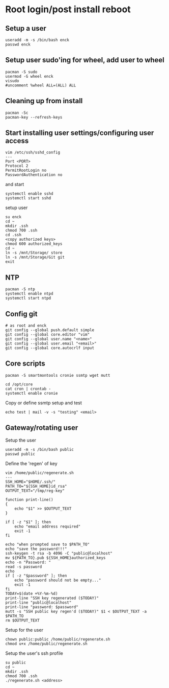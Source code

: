 # Root login/post install reboot

## Setup a user
```
useradd -m -s /bin/bash enck
passwd enck
```

## Setup user sudo'ing for wheel, add user to wheel
```
pacman -S sudo
usermod -G wheel enck
visudo
#uncomment %wheel ALL=(ALL) ALL
```

## Cleaning up from install
```
pacman -Sc
pacman-key --refresh-keys
```

## Start installing user settings/configuring user access
```
vim /etc/ssh/sshd_config
---
Port <PORT>
Protocol 2
PermitRootLogin no
PasswordAuthentication no
```

and start
```
systemctl enable sshd
systemctl start sshd
```

setup user
```
su enck
cd ~
mkdir .ssh
chmod 700 .ssh
cd .ssh
<copy authorized keys>
chmod 600 authorized_keys
cd ~
ln -s /mnt/Storage/ store
ln -s /mnt/Storage/Git git
exit
```

## NTP
```
pacman -S ntp
systemctl enable ntpd
systemctl start ntpd
```

## Config git
```
# as root and enck
git config --global push.default simple
git config --global core.editor "vim"
git config --global user.name "<name>"
git config --global user.email "<email>"
git config --global core.autocrlf input
```

## Core scripts
```
pacman -S smartmontools cronie ssmtp wget mutt
```

```
cd /opt/core
cat cron | crontab -
systemctl enable cronie
```

Copy or define ssmtp setup and test
```
echo test | mail -v -s "testing" <email>
```

## Gateway/rotating user
Setup the user
```
useradd -m -s /bin/bash public
passwd public
```

Define the 'regen' of key
```
vim /home/public/regenerate.sh
---
SSH_HOME="$HOME/.ssh/"
PATH_TO="${SSH_HOME}id_rsa"
OUTPUT_TEXT="/tmp/reg-key"

function print-line()
{
    echo "$1" >> $OUTPUT_TEXT
}

if [ -z "$1" ]; then
    echo "email address required"
    exit -1
fi

echo "when prompted save to $PATH_TO"
echo "save the password!!!"
ssh-keygen -t rsa -b 4096 -C "public@localhost"
mv ${PATH_TO}.pub ${SSH_HOME}authorized_keys
echo -n "Password: "
read -s password
echo
if [ -z "$password" ]; then
    echo "password should not be empty..."
    exit -1
fi
TODAY=$(date +%Y-%m-%d)
print-line "SSH key regenerated ($TODAY)"
print-line "public@localhost"
print-line "password: $password"
mutt -s "SSH public key regen'd ($TODAY)" $1 < $OUTPUT_TEXT -a $PATH_TO
rm $OUTPUT_TEXT
```

Setup for the user
```
chown public:public /home/public/regenerate.sh
chmod u+x /home/public/regenerate.sh
```

Setup the user's ssh profile
```
su public
cd ~
mkdir .ssh
chmod 700 .ssh
./regenerate.sh <address>
```

